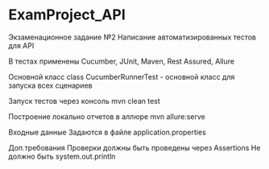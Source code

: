 # ExamProject_API
Экзаменационное задание №2
Написание автоматизированных тестов для API

В тестах применены Cucumber, JUnit, Maven, Rest Assured, Allure

Основной класс
class CucumberRunnerTest - основной класс для запуска всех сценариев

Запуск тестов через консоль
mvn clean test

Построение локально отчетов в аллюре
mvn allure:serve

Входные данные
Задаются в файле application.properties

Доп.требования
Проверки должны быть проведены через Assertions
Не должно быть system.out.println
